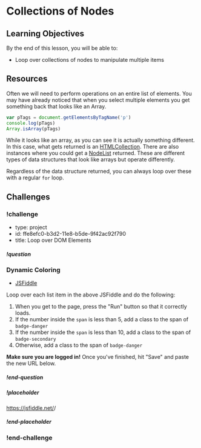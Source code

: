 # Collections of Nodes

## Learning Objectives

By the end of this lesson, you will be able to:

* Loop over collections of nodes to manipulate multiple items

## Resources

Often we will need to perform operations on an entire list of elements. You may have already noticed that when you select multiple elements you get something back that looks like an Array.

```js
var pTags = document.getElementsByTagName('p')
console.log(pTags)
Array.isArray(pTags)
```

While it looks like an array, as you can see it is actually something different. In this case, what gets returned is an [HTMLCollection](https://developer.mozilla.org/en-US/docs/Web/API/HTMLCollection). There are also instances where you could get a [NodeList](https://developer.mozilla.org/en-US/docs/Web/API/NodeList) returned. These are different types of data structures that look like arrays but operate differently.

Regardless of the data structure returned, you can always loop over these with a regular `for` loop.

## Challenges

<!-- Question -->

### !challenge

* type: project
* id: ffe8efc0-b3d2-11e8-b5de-9f42ac92f790
* title: Loop over DOM Elements

##### !question

### Dynamic Coloring

* [JSFiddle](https://jsfiddle.net/gh/get/library/pure/gSchool/g67_fiddles/tree/master/dom-looping)

Loop over each list item in the above JSFiddle and do the following:

1. When you get to the page, press the "Run" button so that it correctly loads.
1. If the number inside the `span` is less than 5, add a class to the span of `badge-danger`
1. If the number inside the `span` is less than 10, add a class to the span of `badge-secondary`
1. Otherwise, add a class to the span of `badge-danger`

**Make sure you are logged in!** Once you've finished, hit "Save" and paste the new URL below.

##### !end-question

##### !placeholder

https://jsfiddle.net/<username>/<fiddle-id>

##### !end-placeholder

### !end-challenge
